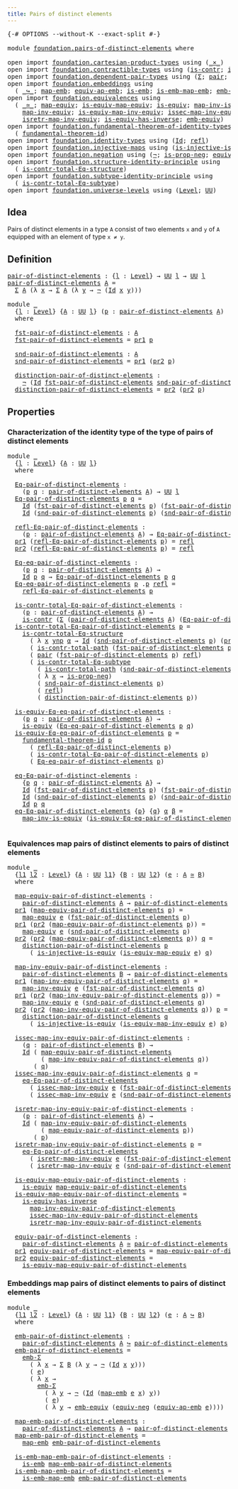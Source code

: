 ```yaml
---
title: Pairs of distinct elements
---
```


<pre class="Agda"><a id="52" class="Symbol">{-#</a> <a id="56" class="Keyword">OPTIONS</a> <a id="64" class="Pragma">--without-K</a> <a id="76" class="Pragma">--exact-split</a> <a id="90" class="Symbol">#-}</a>

<a id="95" class="Keyword">module</a> <a id="102" href="foundation.pairs-of-distinct-elements.html" class="Module">foundation.pairs-of-distinct-elements</a> <a id="140" class="Keyword">where</a>

<a id="147" class="Keyword">open</a> <a id="152" class="Keyword">import</a> <a id="159" href="foundation.cartesian-product-types.html" class="Module">foundation.cartesian-product-types</a> <a id="194" class="Keyword">using</a> <a id="200" class="Symbol">(</a><a id="201" href="foundation-core.cartesian-product-types.html#577" class="Function Operator">_×_</a><a id="204" class="Symbol">)</a>
<a id="206" class="Keyword">open</a> <a id="211" class="Keyword">import</a> <a id="218" href="foundation.contractible-types.html" class="Module">foundation.contractible-types</a> <a id="248" class="Keyword">using</a> <a id="254" class="Symbol">(</a><a id="255" href="foundation-core.contractible-types.html#992" class="Function">is-contr</a><a id="263" class="Symbol">;</a> <a id="265" href="foundation-core.contractible-types.html#2037" class="Function">is-contr-total-path</a><a id="284" class="Symbol">)</a>
<a id="286" class="Keyword">open</a> <a id="291" class="Keyword">import</a> <a id="298" href="foundation.dependent-pair-types.html" class="Module">foundation.dependent-pair-types</a> <a id="330" class="Keyword">using</a> <a id="336" class="Symbol">(</a><a id="337" href="foundation-core.dependent-pair-types.html#502" class="Record">Σ</a><a id="338" class="Symbol">;</a> <a id="340" href="foundation-core.dependent-pair-types.html#575" class="InductiveConstructor">pair</a><a id="344" class="Symbol">;</a> <a id="346" href="foundation-core.dependent-pair-types.html#592" class="Field">pr1</a><a id="349" class="Symbol">;</a> <a id="351" href="foundation-core.dependent-pair-types.html#604" class="Field">pr2</a><a id="354" class="Symbol">)</a>
<a id="356" class="Keyword">open</a> <a id="361" class="Keyword">import</a> <a id="368" href="foundation.embeddings.html" class="Module">foundation.embeddings</a> <a id="390" class="Keyword">using</a>
  <a id="398" class="Symbol">(</a> <a id="400" href="foundation-core.embeddings.html#1062" class="Function Operator">_↪_</a><a id="403" class="Symbol">;</a> <a id="405" href="foundation-core.embeddings.html#1205" class="Function">map-emb</a><a id="412" class="Symbol">;</a> <a id="414" href="foundation-core.embeddings.html#1332" class="Function">equiv-ap-emb</a><a id="426" class="Symbol">;</a> <a id="428" href="foundation-core.embeddings.html#980" class="Function">is-emb</a><a id="434" class="Symbol">;</a> <a id="436" href="foundation-core.embeddings.html#1252" class="Function">is-emb-map-emb</a><a id="450" class="Symbol">;</a> <a id="452" href="foundation.embeddings.html#5256" class="Function">emb-Σ</a><a id="457" class="Symbol">)</a>
<a id="459" class="Keyword">open</a> <a id="464" class="Keyword">import</a> <a id="471" href="foundation.equivalences.html" class="Module">foundation.equivalences</a> <a id="495" class="Keyword">using</a>
  <a id="503" class="Symbol">(</a> <a id="505" href="foundation-core.equivalences.html#1607" class="Function Operator">_≃_</a><a id="508" class="Symbol">;</a> <a id="510" href="foundation-core.equivalences.html#1807" class="Function">map-equiv</a><a id="519" class="Symbol">;</a> <a id="521" href="foundation-core.equivalences.html#1862" class="Function">is-equiv-map-equiv</a><a id="539" class="Symbol">;</a> <a id="541" href="foundation-core.equivalences.html#1542" class="Function">is-equiv</a><a id="549" class="Symbol">;</a> <a id="551" href="foundation-core.equivalences.html#4173" class="Function">map-inv-is-equiv</a><a id="567" class="Symbol">;</a>
    <a id="573" href="foundation-core.equivalences.html#5022" class="Function">map-inv-equiv</a><a id="586" class="Symbol">;</a> <a id="588" href="foundation-core.equivalences.html#5580" class="Function">is-equiv-map-inv-equiv</a><a id="610" class="Symbol">;</a> <a id="612" href="foundation-core.equivalences.html#5105" class="Function">issec-map-inv-equiv</a><a id="631" class="Symbol">;</a>
    <a id="637" href="foundation-core.equivalences.html#5237" class="Function">isretr-map-inv-equiv</a><a id="657" class="Symbol">;</a> <a id="659" href="foundation-core.equivalences.html#2999" class="Function">is-equiv-has-inverse</a><a id="679" class="Symbol">;</a> <a id="681" href="foundation.equivalences.html#3258" class="Function">emb-equiv</a><a id="690" class="Symbol">)</a>
<a id="692" class="Keyword">open</a> <a id="697" class="Keyword">import</a> <a id="704" href="foundation.fundamental-theorem-of-identity-types.html" class="Module">foundation.fundamental-theorem-of-identity-types</a> <a id="753" class="Keyword">using</a>
  <a id="761" class="Symbol">(</a> <a id="763" href="foundation-core.fundamental-theorem-of-identity-types.html#1888" class="Function">fundamental-theorem-id</a><a id="785" class="Symbol">)</a>
<a id="787" class="Keyword">open</a> <a id="792" class="Keyword">import</a> <a id="799" href="foundation.identity-types.html" class="Module">foundation.identity-types</a> <a id="825" class="Keyword">using</a> <a id="831" class="Symbol">(</a><a id="832" href="foundation-core.identity-types.html#641" class="Datatype">Id</a><a id="834" class="Symbol">;</a> <a id="836" href="foundation-core.identity-types.html#694" class="InductiveConstructor">refl</a><a id="840" class="Symbol">)</a>
<a id="842" class="Keyword">open</a> <a id="847" class="Keyword">import</a> <a id="854" href="foundation.injective-maps.html" class="Module">foundation.injective-maps</a> <a id="880" class="Keyword">using</a> <a id="886" class="Symbol">(</a><a id="887" href="foundation.injective-maps.html#2755" class="Function">is-injective-is-equiv</a><a id="908" class="Symbol">)</a>
<a id="910" class="Keyword">open</a> <a id="915" class="Keyword">import</a> <a id="922" href="foundation.negation.html" class="Module">foundation.negation</a> <a id="942" class="Keyword">using</a> <a id="948" class="Symbol">(</a><a id="949" href="foundation-core.negation.html#452" class="Function">¬</a><a id="950" class="Symbol">;</a> <a id="952" href="foundation.negation.html#942" class="Function">is-prop-neg</a><a id="963" class="Symbol">;</a> <a id="965" href="foundation.negation.html#1465" class="Function">equiv-neg</a><a id="974" class="Symbol">)</a>
<a id="976" class="Keyword">open</a> <a id="981" class="Keyword">import</a> <a id="988" href="foundation.structure-identity-principle.html" class="Module">foundation.structure-identity-principle</a> <a id="1028" class="Keyword">using</a>
  <a id="1036" class="Symbol">(</a> <a id="1038" href="foundation.structure-identity-principle.html#1341" class="Function">is-contr-total-Eq-structure</a><a id="1065" class="Symbol">)</a>
<a id="1067" class="Keyword">open</a> <a id="1072" class="Keyword">import</a> <a id="1079" href="foundation.subtype-identity-principle.html" class="Module">foundation.subtype-identity-principle</a> <a id="1117" class="Keyword">using</a>
  <a id="1125" class="Symbol">(</a> <a id="1127" href="foundation-core.subtype-identity-principle.html#1572" class="Function">is-contr-total-Eq-subtype</a><a id="1152" class="Symbol">)</a>
<a id="1154" class="Keyword">open</a> <a id="1159" class="Keyword">import</a> <a id="1166" href="foundation.universe-levels.html" class="Module">foundation.universe-levels</a> <a id="1193" class="Keyword">using</a> <a id="1199" class="Symbol">(</a><a id="1200" href="Agda.Primitive.html#597" class="Postulate">Level</a><a id="1205" class="Symbol">;</a> <a id="1207" href="foundation-core.universe-levels.html#222" class="Primitive">UU</a><a id="1209" class="Symbol">)</a>
</pre>
## Idea

Pairs of distinct elements in a type `A` consist of two elements `x` and `y` of `A` equipped with an element of type `x ≠ y`.

## Definition

<pre class="Agda"><a id="pair-of-distinct-elements"></a><a id="1375" href="foundation.pairs-of-distinct-elements.html#1375" class="Function">pair-of-distinct-elements</a> <a id="1401" class="Symbol">:</a> <a id="1403" class="Symbol">{</a><a id="1404" href="foundation.pairs-of-distinct-elements.html#1404" class="Bound">l</a> <a id="1406" class="Symbol">:</a> <a id="1408" href="Agda.Primitive.html#597" class="Postulate">Level</a><a id="1413" class="Symbol">}</a> <a id="1415" class="Symbol">→</a> <a id="1417" href="foundation-core.universe-levels.html#222" class="Primitive">UU</a> <a id="1420" href="foundation.pairs-of-distinct-elements.html#1404" class="Bound">l</a> <a id="1422" class="Symbol">→</a> <a id="1424" href="foundation-core.universe-levels.html#222" class="Primitive">UU</a> <a id="1427" href="foundation.pairs-of-distinct-elements.html#1404" class="Bound">l</a>
<a id="1429" href="foundation.pairs-of-distinct-elements.html#1375" class="Function">pair-of-distinct-elements</a> <a id="1455" href="foundation.pairs-of-distinct-elements.html#1455" class="Bound">A</a> <a id="1457" class="Symbol">=</a>
  <a id="1461" href="foundation-core.dependent-pair-types.html#502" class="Record">Σ</a> <a id="1463" href="foundation.pairs-of-distinct-elements.html#1455" class="Bound">A</a> <a id="1465" class="Symbol">(λ</a> <a id="1468" href="foundation.pairs-of-distinct-elements.html#1468" class="Bound">x</a> <a id="1470" class="Symbol">→</a> <a id="1472" href="foundation-core.dependent-pair-types.html#502" class="Record">Σ</a> <a id="1474" href="foundation.pairs-of-distinct-elements.html#1455" class="Bound">A</a> <a id="1476" class="Symbol">(λ</a> <a id="1479" href="foundation.pairs-of-distinct-elements.html#1479" class="Bound">y</a> <a id="1481" class="Symbol">→</a> <a id="1483" href="foundation-core.negation.html#452" class="Function">¬</a> <a id="1485" class="Symbol">(</a><a id="1486" href="foundation-core.identity-types.html#641" class="Datatype">Id</a> <a id="1489" href="foundation.pairs-of-distinct-elements.html#1468" class="Bound">x</a> <a id="1491" href="foundation.pairs-of-distinct-elements.html#1479" class="Bound">y</a><a id="1492" class="Symbol">)))</a>

<a id="1497" class="Keyword">module</a> <a id="1504" href="foundation.pairs-of-distinct-elements.html#1504" class="Module">_</a>
  <a id="1508" class="Symbol">{</a><a id="1509" href="foundation.pairs-of-distinct-elements.html#1509" class="Bound">l</a> <a id="1511" class="Symbol">:</a> <a id="1513" href="Agda.Primitive.html#597" class="Postulate">Level</a><a id="1518" class="Symbol">}</a> <a id="1520" class="Symbol">{</a><a id="1521" href="foundation.pairs-of-distinct-elements.html#1521" class="Bound">A</a> <a id="1523" class="Symbol">:</a> <a id="1525" href="foundation-core.universe-levels.html#222" class="Primitive">UU</a> <a id="1528" href="foundation.pairs-of-distinct-elements.html#1509" class="Bound">l</a><a id="1529" class="Symbol">}</a> <a id="1531" class="Symbol">(</a><a id="1532" href="foundation.pairs-of-distinct-elements.html#1532" class="Bound">p</a> <a id="1534" class="Symbol">:</a> <a id="1536" href="foundation.pairs-of-distinct-elements.html#1375" class="Function">pair-of-distinct-elements</a> <a id="1562" href="foundation.pairs-of-distinct-elements.html#1521" class="Bound">A</a><a id="1563" class="Symbol">)</a>
  <a id="1567" class="Keyword">where</a>
  
  <a id="1578" href="foundation.pairs-of-distinct-elements.html#1578" class="Function">fst-pair-of-distinct-elements</a> <a id="1608" class="Symbol">:</a> <a id="1610" href="foundation.pairs-of-distinct-elements.html#1521" class="Bound">A</a>
  <a id="1614" href="foundation.pairs-of-distinct-elements.html#1578" class="Function">fst-pair-of-distinct-elements</a> <a id="1644" class="Symbol">=</a> <a id="1646" href="foundation-core.dependent-pair-types.html#592" class="Field">pr1</a> <a id="1650" href="foundation.pairs-of-distinct-elements.html#1532" class="Bound">p</a>

  <a id="1655" href="foundation.pairs-of-distinct-elements.html#1655" class="Function">snd-pair-of-distinct-elements</a> <a id="1685" class="Symbol">:</a> <a id="1687" href="foundation.pairs-of-distinct-elements.html#1521" class="Bound">A</a>
  <a id="1691" href="foundation.pairs-of-distinct-elements.html#1655" class="Function">snd-pair-of-distinct-elements</a> <a id="1721" class="Symbol">=</a> <a id="1723" href="foundation-core.dependent-pair-types.html#592" class="Field">pr1</a> <a id="1727" class="Symbol">(</a><a id="1728" href="foundation-core.dependent-pair-types.html#604" class="Field">pr2</a> <a id="1732" href="foundation.pairs-of-distinct-elements.html#1532" class="Bound">p</a><a id="1733" class="Symbol">)</a>

  <a id="1738" href="foundation.pairs-of-distinct-elements.html#1738" class="Function">distinction-pair-of-distinct-elements</a> <a id="1776" class="Symbol">:</a>
    <a id="1782" href="foundation-core.negation.html#452" class="Function">¬</a> <a id="1784" class="Symbol">(</a><a id="1785" href="foundation-core.identity-types.html#641" class="Datatype">Id</a> <a id="1788" href="foundation.pairs-of-distinct-elements.html#1578" class="Function">fst-pair-of-distinct-elements</a> <a id="1818" href="foundation.pairs-of-distinct-elements.html#1655" class="Function">snd-pair-of-distinct-elements</a><a id="1847" class="Symbol">)</a>
  <a id="1851" href="foundation.pairs-of-distinct-elements.html#1738" class="Function">distinction-pair-of-distinct-elements</a> <a id="1889" class="Symbol">=</a> <a id="1891" href="foundation-core.dependent-pair-types.html#604" class="Field">pr2</a> <a id="1895" class="Symbol">(</a><a id="1896" href="foundation-core.dependent-pair-types.html#604" class="Field">pr2</a> <a id="1900" href="foundation.pairs-of-distinct-elements.html#1532" class="Bound">p</a><a id="1901" class="Symbol">)</a>
</pre>
## Properties

### Characterization of the identity type of the type of pairs of distinct elements

<pre class="Agda"><a id="2016" class="Keyword">module</a> <a id="2023" href="foundation.pairs-of-distinct-elements.html#2023" class="Module">_</a>
  <a id="2027" class="Symbol">{</a><a id="2028" href="foundation.pairs-of-distinct-elements.html#2028" class="Bound">l</a> <a id="2030" class="Symbol">:</a> <a id="2032" href="Agda.Primitive.html#597" class="Postulate">Level</a><a id="2037" class="Symbol">}</a> <a id="2039" class="Symbol">{</a><a id="2040" href="foundation.pairs-of-distinct-elements.html#2040" class="Bound">A</a> <a id="2042" class="Symbol">:</a> <a id="2044" href="foundation-core.universe-levels.html#222" class="Primitive">UU</a> <a id="2047" href="foundation.pairs-of-distinct-elements.html#2028" class="Bound">l</a><a id="2048" class="Symbol">}</a>
  <a id="2052" class="Keyword">where</a>
  
  <a id="2063" href="foundation.pairs-of-distinct-elements.html#2063" class="Function">Eq-pair-of-distinct-elements</a> <a id="2092" class="Symbol">:</a>
    <a id="2098" class="Symbol">(</a><a id="2099" href="foundation.pairs-of-distinct-elements.html#2099" class="Bound">p</a> <a id="2101" href="foundation.pairs-of-distinct-elements.html#2101" class="Bound">q</a> <a id="2103" class="Symbol">:</a> <a id="2105" href="foundation.pairs-of-distinct-elements.html#1375" class="Function">pair-of-distinct-elements</a> <a id="2131" href="foundation.pairs-of-distinct-elements.html#2040" class="Bound">A</a><a id="2132" class="Symbol">)</a> <a id="2134" class="Symbol">→</a> <a id="2136" href="foundation-core.universe-levels.html#222" class="Primitive">UU</a> <a id="2139" href="foundation.pairs-of-distinct-elements.html#2028" class="Bound">l</a>
  <a id="2143" href="foundation.pairs-of-distinct-elements.html#2063" class="Function">Eq-pair-of-distinct-elements</a> <a id="2172" href="foundation.pairs-of-distinct-elements.html#2172" class="Bound">p</a> <a id="2174" href="foundation.pairs-of-distinct-elements.html#2174" class="Bound">q</a> <a id="2176" class="Symbol">=</a>
    <a id="2182" href="foundation-core.identity-types.html#641" class="Datatype">Id</a> <a id="2185" class="Symbol">(</a><a id="2186" href="foundation.pairs-of-distinct-elements.html#1578" class="Function">fst-pair-of-distinct-elements</a> <a id="2216" href="foundation.pairs-of-distinct-elements.html#2172" class="Bound">p</a><a id="2217" class="Symbol">)</a> <a id="2219" class="Symbol">(</a><a id="2220" href="foundation.pairs-of-distinct-elements.html#1578" class="Function">fst-pair-of-distinct-elements</a> <a id="2250" href="foundation.pairs-of-distinct-elements.html#2174" class="Bound">q</a><a id="2251" class="Symbol">)</a> <a id="2253" href="foundation-core.cartesian-product-types.html#577" class="Function Operator">×</a>
    <a id="2259" href="foundation-core.identity-types.html#641" class="Datatype">Id</a> <a id="2262" class="Symbol">(</a><a id="2263" href="foundation.pairs-of-distinct-elements.html#1655" class="Function">snd-pair-of-distinct-elements</a> <a id="2293" href="foundation.pairs-of-distinct-elements.html#2172" class="Bound">p</a><a id="2294" class="Symbol">)</a> <a id="2296" class="Symbol">(</a><a id="2297" href="foundation.pairs-of-distinct-elements.html#1655" class="Function">snd-pair-of-distinct-elements</a> <a id="2327" href="foundation.pairs-of-distinct-elements.html#2174" class="Bound">q</a><a id="2328" class="Symbol">)</a>

  <a id="2333" href="foundation.pairs-of-distinct-elements.html#2333" class="Function">refl-Eq-pair-of-distinct-elements</a> <a id="2367" class="Symbol">:</a>
    <a id="2373" class="Symbol">(</a><a id="2374" href="foundation.pairs-of-distinct-elements.html#2374" class="Bound">p</a> <a id="2376" class="Symbol">:</a> <a id="2378" href="foundation.pairs-of-distinct-elements.html#1375" class="Function">pair-of-distinct-elements</a> <a id="2404" href="foundation.pairs-of-distinct-elements.html#2040" class="Bound">A</a><a id="2405" class="Symbol">)</a> <a id="2407" class="Symbol">→</a> <a id="2409" href="foundation.pairs-of-distinct-elements.html#2063" class="Function">Eq-pair-of-distinct-elements</a> <a id="2438" href="foundation.pairs-of-distinct-elements.html#2374" class="Bound">p</a> <a id="2440" href="foundation.pairs-of-distinct-elements.html#2374" class="Bound">p</a>
  <a id="2444" href="foundation-core.dependent-pair-types.html#592" class="Field">pr1</a> <a id="2448" class="Symbol">(</a><a id="2449" href="foundation.pairs-of-distinct-elements.html#2333" class="Function">refl-Eq-pair-of-distinct-elements</a> <a id="2483" href="foundation.pairs-of-distinct-elements.html#2483" class="Bound">p</a><a id="2484" class="Symbol">)</a> <a id="2486" class="Symbol">=</a> <a id="2488" href="foundation-core.identity-types.html#694" class="InductiveConstructor">refl</a>
  <a id="2495" href="foundation-core.dependent-pair-types.html#604" class="Field">pr2</a> <a id="2499" class="Symbol">(</a><a id="2500" href="foundation.pairs-of-distinct-elements.html#2333" class="Function">refl-Eq-pair-of-distinct-elements</a> <a id="2534" href="foundation.pairs-of-distinct-elements.html#2534" class="Bound">p</a><a id="2535" class="Symbol">)</a> <a id="2537" class="Symbol">=</a> <a id="2539" href="foundation-core.identity-types.html#694" class="InductiveConstructor">refl</a>

  <a id="2547" href="foundation.pairs-of-distinct-elements.html#2547" class="Function">Eq-eq-pair-of-distinct-elements</a> <a id="2579" class="Symbol">:</a>
    <a id="2585" class="Symbol">(</a><a id="2586" href="foundation.pairs-of-distinct-elements.html#2586" class="Bound">p</a> <a id="2588" href="foundation.pairs-of-distinct-elements.html#2588" class="Bound">q</a> <a id="2590" class="Symbol">:</a> <a id="2592" href="foundation.pairs-of-distinct-elements.html#1375" class="Function">pair-of-distinct-elements</a> <a id="2618" href="foundation.pairs-of-distinct-elements.html#2040" class="Bound">A</a><a id="2619" class="Symbol">)</a> <a id="2621" class="Symbol">→</a>
    <a id="2627" href="foundation-core.identity-types.html#641" class="Datatype">Id</a> <a id="2630" href="foundation.pairs-of-distinct-elements.html#2586" class="Bound">p</a> <a id="2632" href="foundation.pairs-of-distinct-elements.html#2588" class="Bound">q</a> <a id="2634" class="Symbol">→</a> <a id="2636" href="foundation.pairs-of-distinct-elements.html#2063" class="Function">Eq-pair-of-distinct-elements</a> <a id="2665" href="foundation.pairs-of-distinct-elements.html#2586" class="Bound">p</a> <a id="2667" href="foundation.pairs-of-distinct-elements.html#2588" class="Bound">q</a>
  <a id="2671" href="foundation.pairs-of-distinct-elements.html#2547" class="Function">Eq-eq-pair-of-distinct-elements</a> <a id="2703" href="foundation.pairs-of-distinct-elements.html#2703" class="Bound">p</a> <a id="2705" class="DottedPattern Symbol">.</a><a id="2706" href="foundation.pairs-of-distinct-elements.html#2703" class="DottedPattern Bound">p</a> <a id="2708" href="foundation-core.identity-types.html#694" class="InductiveConstructor">refl</a> <a id="2713" class="Symbol">=</a>
    <a id="2719" href="foundation.pairs-of-distinct-elements.html#2333" class="Function">refl-Eq-pair-of-distinct-elements</a> <a id="2753" href="foundation.pairs-of-distinct-elements.html#2703" class="Bound">p</a>

  <a id="2758" href="foundation.pairs-of-distinct-elements.html#2758" class="Function">is-contr-total-Eq-pair-of-distinct-elements</a> <a id="2802" class="Symbol">:</a>
    <a id="2808" class="Symbol">(</a><a id="2809" href="foundation.pairs-of-distinct-elements.html#2809" class="Bound">p</a> <a id="2811" class="Symbol">:</a> <a id="2813" href="foundation.pairs-of-distinct-elements.html#1375" class="Function">pair-of-distinct-elements</a> <a id="2839" href="foundation.pairs-of-distinct-elements.html#2040" class="Bound">A</a><a id="2840" class="Symbol">)</a> <a id="2842" class="Symbol">→</a>
    <a id="2848" href="foundation-core.contractible-types.html#992" class="Function">is-contr</a> <a id="2857" class="Symbol">(</a><a id="2858" href="foundation-core.dependent-pair-types.html#502" class="Record">Σ</a> <a id="2860" class="Symbol">(</a><a id="2861" href="foundation.pairs-of-distinct-elements.html#1375" class="Function">pair-of-distinct-elements</a> <a id="2887" href="foundation.pairs-of-distinct-elements.html#2040" class="Bound">A</a><a id="2888" class="Symbol">)</a> <a id="2890" class="Symbol">(</a><a id="2891" href="foundation.pairs-of-distinct-elements.html#2063" class="Function">Eq-pair-of-distinct-elements</a> <a id="2920" href="foundation.pairs-of-distinct-elements.html#2809" class="Bound">p</a><a id="2921" class="Symbol">))</a>
  <a id="2926" href="foundation.pairs-of-distinct-elements.html#2758" class="Function">is-contr-total-Eq-pair-of-distinct-elements</a> <a id="2970" href="foundation.pairs-of-distinct-elements.html#2970" class="Bound">p</a> <a id="2972" class="Symbol">=</a>
    <a id="2978" href="foundation.structure-identity-principle.html#1341" class="Function">is-contr-total-Eq-structure</a>
      <a id="3012" class="Symbol">(</a> <a id="3014" class="Symbol">λ</a> <a id="3016" href="foundation.pairs-of-distinct-elements.html#3016" class="Bound">x</a> <a id="3018" href="foundation.pairs-of-distinct-elements.html#3018" class="Bound">ynp</a> <a id="3022" href="foundation.pairs-of-distinct-elements.html#3022" class="Bound">α</a> <a id="3024" class="Symbol">→</a> <a id="3026" href="foundation-core.identity-types.html#641" class="Datatype">Id</a> <a id="3029" class="Symbol">(</a><a id="3030" href="foundation.pairs-of-distinct-elements.html#1655" class="Function">snd-pair-of-distinct-elements</a> <a id="3060" href="foundation.pairs-of-distinct-elements.html#2970" class="Bound">p</a><a id="3061" class="Symbol">)</a> <a id="3063" class="Symbol">(</a><a id="3064" href="foundation-core.dependent-pair-types.html#592" class="Field">pr1</a> <a id="3068" href="foundation.pairs-of-distinct-elements.html#3018" class="Bound">ynp</a><a id="3071" class="Symbol">))</a>
      <a id="3080" class="Symbol">(</a> <a id="3082" href="foundation-core.contractible-types.html#2037" class="Function">is-contr-total-path</a> <a id="3102" class="Symbol">(</a><a id="3103" href="foundation.pairs-of-distinct-elements.html#1578" class="Function">fst-pair-of-distinct-elements</a> <a id="3133" href="foundation.pairs-of-distinct-elements.html#2970" class="Bound">p</a><a id="3134" class="Symbol">))</a>
      <a id="3143" class="Symbol">(</a> <a id="3145" href="foundation-core.dependent-pair-types.html#575" class="InductiveConstructor">pair</a> <a id="3150" class="Symbol">(</a><a id="3151" href="foundation.pairs-of-distinct-elements.html#1578" class="Function">fst-pair-of-distinct-elements</a> <a id="3181" href="foundation.pairs-of-distinct-elements.html#2970" class="Bound">p</a><a id="3182" class="Symbol">)</a> <a id="3184" href="foundation-core.identity-types.html#694" class="InductiveConstructor">refl</a><a id="3188" class="Symbol">)</a>
      <a id="3196" class="Symbol">(</a> <a id="3198" href="foundation-core.subtype-identity-principle.html#1572" class="Function">is-contr-total-Eq-subtype</a>
        <a id="3232" class="Symbol">(</a> <a id="3234" href="foundation-core.contractible-types.html#2037" class="Function">is-contr-total-path</a> <a id="3254" class="Symbol">(</a><a id="3255" href="foundation.pairs-of-distinct-elements.html#1655" class="Function">snd-pair-of-distinct-elements</a> <a id="3285" href="foundation.pairs-of-distinct-elements.html#2970" class="Bound">p</a><a id="3286" class="Symbol">))</a>
        <a id="3297" class="Symbol">(</a> <a id="3299" class="Symbol">λ</a> <a id="3301" href="foundation.pairs-of-distinct-elements.html#3301" class="Bound">x</a> <a id="3303" class="Symbol">→</a> <a id="3305" href="foundation.negation.html#942" class="Function">is-prop-neg</a><a id="3316" class="Symbol">)</a>
        <a id="3326" class="Symbol">(</a> <a id="3328" href="foundation.pairs-of-distinct-elements.html#1655" class="Function">snd-pair-of-distinct-elements</a> <a id="3358" href="foundation.pairs-of-distinct-elements.html#2970" class="Bound">p</a><a id="3359" class="Symbol">)</a>
        <a id="3369" class="Symbol">(</a> <a id="3371" href="foundation-core.identity-types.html#694" class="InductiveConstructor">refl</a><a id="3375" class="Symbol">)</a>
        <a id="3385" class="Symbol">(</a> <a id="3387" href="foundation.pairs-of-distinct-elements.html#1738" class="Function">distinction-pair-of-distinct-elements</a> <a id="3425" href="foundation.pairs-of-distinct-elements.html#2970" class="Bound">p</a><a id="3426" class="Symbol">))</a>

  <a id="3432" href="foundation.pairs-of-distinct-elements.html#3432" class="Function">is-equiv-Eq-eq-pair-of-distinct-elements</a> <a id="3473" class="Symbol">:</a>
    <a id="3479" class="Symbol">(</a><a id="3480" href="foundation.pairs-of-distinct-elements.html#3480" class="Bound">p</a> <a id="3482" href="foundation.pairs-of-distinct-elements.html#3482" class="Bound">q</a> <a id="3484" class="Symbol">:</a> <a id="3486" href="foundation.pairs-of-distinct-elements.html#1375" class="Function">pair-of-distinct-elements</a> <a id="3512" href="foundation.pairs-of-distinct-elements.html#2040" class="Bound">A</a><a id="3513" class="Symbol">)</a> <a id="3515" class="Symbol">→</a>
    <a id="3521" href="foundation-core.equivalences.html#1542" class="Function">is-equiv</a> <a id="3530" class="Symbol">(</a><a id="3531" href="foundation.pairs-of-distinct-elements.html#2547" class="Function">Eq-eq-pair-of-distinct-elements</a> <a id="3563" href="foundation.pairs-of-distinct-elements.html#3480" class="Bound">p</a> <a id="3565" href="foundation.pairs-of-distinct-elements.html#3482" class="Bound">q</a><a id="3566" class="Symbol">)</a>
  <a id="3570" href="foundation.pairs-of-distinct-elements.html#3432" class="Function">is-equiv-Eq-eq-pair-of-distinct-elements</a> <a id="3611" href="foundation.pairs-of-distinct-elements.html#3611" class="Bound">p</a> <a id="3613" class="Symbol">=</a>
    <a id="3619" href="foundation-core.fundamental-theorem-of-identity-types.html#1888" class="Function">fundamental-theorem-id</a> <a id="3642" href="foundation.pairs-of-distinct-elements.html#3611" class="Bound">p</a>
      <a id="3650" class="Symbol">(</a> <a id="3652" href="foundation.pairs-of-distinct-elements.html#2333" class="Function">refl-Eq-pair-of-distinct-elements</a> <a id="3686" href="foundation.pairs-of-distinct-elements.html#3611" class="Bound">p</a><a id="3687" class="Symbol">)</a>
      <a id="3695" class="Symbol">(</a> <a id="3697" href="foundation.pairs-of-distinct-elements.html#2758" class="Function">is-contr-total-Eq-pair-of-distinct-elements</a> <a id="3741" href="foundation.pairs-of-distinct-elements.html#3611" class="Bound">p</a><a id="3742" class="Symbol">)</a>
      <a id="3750" class="Symbol">(</a> <a id="3752" href="foundation.pairs-of-distinct-elements.html#2547" class="Function">Eq-eq-pair-of-distinct-elements</a> <a id="3784" href="foundation.pairs-of-distinct-elements.html#3611" class="Bound">p</a><a id="3785" class="Symbol">)</a>

  <a id="3790" href="foundation.pairs-of-distinct-elements.html#3790" class="Function">eq-Eq-pair-of-distinct-elements</a> <a id="3822" class="Symbol">:</a>
    <a id="3828" class="Symbol">{</a><a id="3829" href="foundation.pairs-of-distinct-elements.html#3829" class="Bound">p</a> <a id="3831" href="foundation.pairs-of-distinct-elements.html#3831" class="Bound">q</a> <a id="3833" class="Symbol">:</a> <a id="3835" href="foundation.pairs-of-distinct-elements.html#1375" class="Function">pair-of-distinct-elements</a> <a id="3861" href="foundation.pairs-of-distinct-elements.html#2040" class="Bound">A</a><a id="3862" class="Symbol">}</a> <a id="3864" class="Symbol">→</a>
    <a id="3870" href="foundation-core.identity-types.html#641" class="Datatype">Id</a> <a id="3873" class="Symbol">(</a><a id="3874" href="foundation.pairs-of-distinct-elements.html#1578" class="Function">fst-pair-of-distinct-elements</a> <a id="3904" href="foundation.pairs-of-distinct-elements.html#3829" class="Bound">p</a><a id="3905" class="Symbol">)</a> <a id="3907" class="Symbol">(</a><a id="3908" href="foundation.pairs-of-distinct-elements.html#1578" class="Function">fst-pair-of-distinct-elements</a> <a id="3938" href="foundation.pairs-of-distinct-elements.html#3831" class="Bound">q</a><a id="3939" class="Symbol">)</a> <a id="3941" class="Symbol">→</a>
    <a id="3947" href="foundation-core.identity-types.html#641" class="Datatype">Id</a> <a id="3950" class="Symbol">(</a><a id="3951" href="foundation.pairs-of-distinct-elements.html#1655" class="Function">snd-pair-of-distinct-elements</a> <a id="3981" href="foundation.pairs-of-distinct-elements.html#3829" class="Bound">p</a><a id="3982" class="Symbol">)</a> <a id="3984" class="Symbol">(</a><a id="3985" href="foundation.pairs-of-distinct-elements.html#1655" class="Function">snd-pair-of-distinct-elements</a> <a id="4015" href="foundation.pairs-of-distinct-elements.html#3831" class="Bound">q</a><a id="4016" class="Symbol">)</a> <a id="4018" class="Symbol">→</a>
    <a id="4024" href="foundation-core.identity-types.html#641" class="Datatype">Id</a> <a id="4027" href="foundation.pairs-of-distinct-elements.html#3829" class="Bound">p</a> <a id="4029" href="foundation.pairs-of-distinct-elements.html#3831" class="Bound">q</a>
  <a id="4033" href="foundation.pairs-of-distinct-elements.html#3790" class="Function">eq-Eq-pair-of-distinct-elements</a> <a id="4065" class="Symbol">{</a><a id="4066" href="foundation.pairs-of-distinct-elements.html#4066" class="Bound">p</a><a id="4067" class="Symbol">}</a> <a id="4069" class="Symbol">{</a><a id="4070" href="foundation.pairs-of-distinct-elements.html#4070" class="Bound">q</a><a id="4071" class="Symbol">}</a> <a id="4073" href="foundation.pairs-of-distinct-elements.html#4073" class="Bound">α</a> <a id="4075" href="foundation.pairs-of-distinct-elements.html#4075" class="Bound">β</a> <a id="4077" class="Symbol">=</a>
    <a id="4083" href="foundation-core.equivalences.html#4173" class="Function">map-inv-is-equiv</a> <a id="4100" class="Symbol">(</a><a id="4101" href="foundation.pairs-of-distinct-elements.html#3432" class="Function">is-equiv-Eq-eq-pair-of-distinct-elements</a> <a id="4142" href="foundation.pairs-of-distinct-elements.html#4066" class="Bound">p</a> <a id="4144" href="foundation.pairs-of-distinct-elements.html#4070" class="Bound">q</a><a id="4145" class="Symbol">)</a> <a id="4147" class="Symbol">(</a><a id="4148" href="foundation-core.dependent-pair-types.html#575" class="InductiveConstructor">pair</a> <a id="4153" href="foundation.pairs-of-distinct-elements.html#4073" class="Bound">α</a> <a id="4155" href="foundation.pairs-of-distinct-elements.html#4075" class="Bound">β</a><a id="4156" class="Symbol">)</a>
  
</pre>
### Equivalences map pairs of distinct elements to pairs of distinct elements

<pre class="Agda"><a id="4253" class="Keyword">module</a> <a id="4260" href="foundation.pairs-of-distinct-elements.html#4260" class="Module">_</a>
  <a id="4264" class="Symbol">{</a><a id="4265" href="foundation.pairs-of-distinct-elements.html#4265" class="Bound">l1</a> <a id="4268" href="foundation.pairs-of-distinct-elements.html#4268" class="Bound">l2</a> <a id="4271" class="Symbol">:</a> <a id="4273" href="Agda.Primitive.html#597" class="Postulate">Level</a><a id="4278" class="Symbol">}</a> <a id="4280" class="Symbol">{</a><a id="4281" href="foundation.pairs-of-distinct-elements.html#4281" class="Bound">A</a> <a id="4283" class="Symbol">:</a> <a id="4285" href="foundation-core.universe-levels.html#222" class="Primitive">UU</a> <a id="4288" href="foundation.pairs-of-distinct-elements.html#4265" class="Bound">l1</a><a id="4290" class="Symbol">}</a> <a id="4292" class="Symbol">{</a><a id="4293" href="foundation.pairs-of-distinct-elements.html#4293" class="Bound">B</a> <a id="4295" class="Symbol">:</a> <a id="4297" href="foundation-core.universe-levels.html#222" class="Primitive">UU</a> <a id="4300" href="foundation.pairs-of-distinct-elements.html#4268" class="Bound">l2</a><a id="4302" class="Symbol">}</a> <a id="4304" class="Symbol">(</a><a id="4305" href="foundation.pairs-of-distinct-elements.html#4305" class="Bound">e</a> <a id="4307" class="Symbol">:</a> <a id="4309" href="foundation.pairs-of-distinct-elements.html#4281" class="Bound">A</a> <a id="4311" href="foundation-core.equivalences.html#1607" class="Function Operator">≃</a> <a id="4313" href="foundation.pairs-of-distinct-elements.html#4293" class="Bound">B</a><a id="4314" class="Symbol">)</a>
  <a id="4318" class="Keyword">where</a>

  <a id="4327" href="foundation.pairs-of-distinct-elements.html#4327" class="Function">map-equiv-pair-of-distinct-elements</a> <a id="4363" class="Symbol">:</a>
    <a id="4369" href="foundation.pairs-of-distinct-elements.html#1375" class="Function">pair-of-distinct-elements</a> <a id="4395" href="foundation.pairs-of-distinct-elements.html#4281" class="Bound">A</a> <a id="4397" class="Symbol">→</a> <a id="4399" href="foundation.pairs-of-distinct-elements.html#1375" class="Function">pair-of-distinct-elements</a> <a id="4425" href="foundation.pairs-of-distinct-elements.html#4293" class="Bound">B</a>
  <a id="4429" href="foundation-core.dependent-pair-types.html#592" class="Field">pr1</a> <a id="4433" class="Symbol">(</a><a id="4434" href="foundation.pairs-of-distinct-elements.html#4327" class="Function">map-equiv-pair-of-distinct-elements</a> <a id="4470" href="foundation.pairs-of-distinct-elements.html#4470" class="Bound">p</a><a id="4471" class="Symbol">)</a> <a id="4473" class="Symbol">=</a>
    <a id="4479" href="foundation-core.equivalences.html#1807" class="Function">map-equiv</a> <a id="4489" href="foundation.pairs-of-distinct-elements.html#4305" class="Bound">e</a> <a id="4491" class="Symbol">(</a><a id="4492" href="foundation.pairs-of-distinct-elements.html#1578" class="Function">fst-pair-of-distinct-elements</a> <a id="4522" href="foundation.pairs-of-distinct-elements.html#4470" class="Bound">p</a><a id="4523" class="Symbol">)</a>
  <a id="4527" href="foundation-core.dependent-pair-types.html#592" class="Field">pr1</a> <a id="4531" class="Symbol">(</a><a id="4532" href="foundation-core.dependent-pair-types.html#604" class="Field">pr2</a> <a id="4536" class="Symbol">(</a><a id="4537" href="foundation.pairs-of-distinct-elements.html#4327" class="Function">map-equiv-pair-of-distinct-elements</a> <a id="4573" href="foundation.pairs-of-distinct-elements.html#4573" class="Bound">p</a><a id="4574" class="Symbol">))</a> <a id="4577" class="Symbol">=</a>
    <a id="4583" href="foundation-core.equivalences.html#1807" class="Function">map-equiv</a> <a id="4593" href="foundation.pairs-of-distinct-elements.html#4305" class="Bound">e</a> <a id="4595" class="Symbol">(</a><a id="4596" href="foundation.pairs-of-distinct-elements.html#1655" class="Function">snd-pair-of-distinct-elements</a> <a id="4626" href="foundation.pairs-of-distinct-elements.html#4573" class="Bound">p</a><a id="4627" class="Symbol">)</a>
  <a id="4631" href="foundation-core.dependent-pair-types.html#604" class="Field">pr2</a> <a id="4635" class="Symbol">(</a><a id="4636" href="foundation-core.dependent-pair-types.html#604" class="Field">pr2</a> <a id="4640" class="Symbol">(</a><a id="4641" href="foundation.pairs-of-distinct-elements.html#4327" class="Function">map-equiv-pair-of-distinct-elements</a> <a id="4677" href="foundation.pairs-of-distinct-elements.html#4677" class="Bound">p</a><a id="4678" class="Symbol">))</a> <a id="4681" href="foundation.pairs-of-distinct-elements.html#4681" class="Bound">q</a> <a id="4683" class="Symbol">=</a>
    <a id="4689" href="foundation.pairs-of-distinct-elements.html#1738" class="Function">distinction-pair-of-distinct-elements</a> <a id="4727" href="foundation.pairs-of-distinct-elements.html#4677" class="Bound">p</a>
      <a id="4735" class="Symbol">(</a> <a id="4737" href="foundation.injective-maps.html#2755" class="Function">is-injective-is-equiv</a> <a id="4759" class="Symbol">(</a><a id="4760" href="foundation-core.equivalences.html#1862" class="Function">is-equiv-map-equiv</a> <a id="4779" href="foundation.pairs-of-distinct-elements.html#4305" class="Bound">e</a><a id="4780" class="Symbol">)</a> <a id="4782" href="foundation.pairs-of-distinct-elements.html#4681" class="Bound">q</a><a id="4783" class="Symbol">)</a>

  <a id="4788" href="foundation.pairs-of-distinct-elements.html#4788" class="Function">map-inv-equiv-pair-of-distinct-elements</a> <a id="4828" class="Symbol">:</a>
    <a id="4834" href="foundation.pairs-of-distinct-elements.html#1375" class="Function">pair-of-distinct-elements</a> <a id="4860" href="foundation.pairs-of-distinct-elements.html#4293" class="Bound">B</a> <a id="4862" class="Symbol">→</a> <a id="4864" href="foundation.pairs-of-distinct-elements.html#1375" class="Function">pair-of-distinct-elements</a> <a id="4890" href="foundation.pairs-of-distinct-elements.html#4281" class="Bound">A</a>
  <a id="4894" href="foundation-core.dependent-pair-types.html#592" class="Field">pr1</a> <a id="4898" class="Symbol">(</a><a id="4899" href="foundation.pairs-of-distinct-elements.html#4788" class="Function">map-inv-equiv-pair-of-distinct-elements</a> <a id="4939" href="foundation.pairs-of-distinct-elements.html#4939" class="Bound">q</a><a id="4940" class="Symbol">)</a> <a id="4942" class="Symbol">=</a>
    <a id="4948" href="foundation-core.equivalences.html#5022" class="Function">map-inv-equiv</a> <a id="4962" href="foundation.pairs-of-distinct-elements.html#4305" class="Bound">e</a> <a id="4964" class="Symbol">(</a><a id="4965" href="foundation.pairs-of-distinct-elements.html#1578" class="Function">fst-pair-of-distinct-elements</a> <a id="4995" href="foundation.pairs-of-distinct-elements.html#4939" class="Bound">q</a><a id="4996" class="Symbol">)</a>
  <a id="5000" href="foundation-core.dependent-pair-types.html#592" class="Field">pr1</a> <a id="5004" class="Symbol">(</a><a id="5005" href="foundation-core.dependent-pair-types.html#604" class="Field">pr2</a> <a id="5009" class="Symbol">(</a><a id="5010" href="foundation.pairs-of-distinct-elements.html#4788" class="Function">map-inv-equiv-pair-of-distinct-elements</a> <a id="5050" href="foundation.pairs-of-distinct-elements.html#5050" class="Bound">q</a><a id="5051" class="Symbol">))</a> <a id="5054" class="Symbol">=</a>
    <a id="5060" href="foundation-core.equivalences.html#5022" class="Function">map-inv-equiv</a> <a id="5074" href="foundation.pairs-of-distinct-elements.html#4305" class="Bound">e</a> <a id="5076" class="Symbol">(</a><a id="5077" href="foundation.pairs-of-distinct-elements.html#1655" class="Function">snd-pair-of-distinct-elements</a> <a id="5107" href="foundation.pairs-of-distinct-elements.html#5050" class="Bound">q</a><a id="5108" class="Symbol">)</a>
  <a id="5112" href="foundation-core.dependent-pair-types.html#604" class="Field">pr2</a> <a id="5116" class="Symbol">(</a><a id="5117" href="foundation-core.dependent-pair-types.html#604" class="Field">pr2</a> <a id="5121" class="Symbol">(</a><a id="5122" href="foundation.pairs-of-distinct-elements.html#4788" class="Function">map-inv-equiv-pair-of-distinct-elements</a> <a id="5162" href="foundation.pairs-of-distinct-elements.html#5162" class="Bound">q</a><a id="5163" class="Symbol">))</a> <a id="5166" href="foundation.pairs-of-distinct-elements.html#5166" class="Bound">p</a> <a id="5168" class="Symbol">=</a>
    <a id="5174" href="foundation.pairs-of-distinct-elements.html#1738" class="Function">distinction-pair-of-distinct-elements</a> <a id="5212" href="foundation.pairs-of-distinct-elements.html#5162" class="Bound">q</a>
      <a id="5220" class="Symbol">(</a> <a id="5222" href="foundation.injective-maps.html#2755" class="Function">is-injective-is-equiv</a> <a id="5244" class="Symbol">(</a><a id="5245" href="foundation-core.equivalences.html#5580" class="Function">is-equiv-map-inv-equiv</a> <a id="5268" href="foundation.pairs-of-distinct-elements.html#4305" class="Bound">e</a><a id="5269" class="Symbol">)</a> <a id="5271" href="foundation.pairs-of-distinct-elements.html#5166" class="Bound">p</a><a id="5272" class="Symbol">)</a>

  <a id="5277" href="foundation.pairs-of-distinct-elements.html#5277" class="Function">issec-map-inv-equiv-pair-of-distinct-elements</a> <a id="5323" class="Symbol">:</a>
    <a id="5329" class="Symbol">(</a><a id="5330" href="foundation.pairs-of-distinct-elements.html#5330" class="Bound">q</a> <a id="5332" class="Symbol">:</a> <a id="5334" href="foundation.pairs-of-distinct-elements.html#1375" class="Function">pair-of-distinct-elements</a> <a id="5360" href="foundation.pairs-of-distinct-elements.html#4293" class="Bound">B</a><a id="5361" class="Symbol">)</a> <a id="5363" class="Symbol">→</a>
    <a id="5369" href="foundation-core.identity-types.html#641" class="Datatype">Id</a> <a id="5372" class="Symbol">(</a> <a id="5374" href="foundation.pairs-of-distinct-elements.html#4327" class="Function">map-equiv-pair-of-distinct-elements</a>
         <a id="5419" class="Symbol">(</a> <a id="5421" href="foundation.pairs-of-distinct-elements.html#4788" class="Function">map-inv-equiv-pair-of-distinct-elements</a> <a id="5461" href="foundation.pairs-of-distinct-elements.html#5330" class="Bound">q</a><a id="5462" class="Symbol">))</a>
       <a id="5472" class="Symbol">(</a> <a id="5474" href="foundation.pairs-of-distinct-elements.html#5330" class="Bound">q</a><a id="5475" class="Symbol">)</a>
  <a id="5479" href="foundation.pairs-of-distinct-elements.html#5277" class="Function">issec-map-inv-equiv-pair-of-distinct-elements</a> <a id="5525" href="foundation.pairs-of-distinct-elements.html#5525" class="Bound">q</a> <a id="5527" class="Symbol">=</a>
    <a id="5533" href="foundation.pairs-of-distinct-elements.html#3790" class="Function">eq-Eq-pair-of-distinct-elements</a>
      <a id="5571" class="Symbol">(</a> <a id="5573" href="foundation-core.equivalences.html#5105" class="Function">issec-map-inv-equiv</a> <a id="5593" href="foundation.pairs-of-distinct-elements.html#4305" class="Bound">e</a> <a id="5595" class="Symbol">(</a><a id="5596" href="foundation.pairs-of-distinct-elements.html#1578" class="Function">fst-pair-of-distinct-elements</a> <a id="5626" href="foundation.pairs-of-distinct-elements.html#5525" class="Bound">q</a><a id="5627" class="Symbol">))</a>
      <a id="5636" class="Symbol">(</a> <a id="5638" href="foundation-core.equivalences.html#5105" class="Function">issec-map-inv-equiv</a> <a id="5658" href="foundation.pairs-of-distinct-elements.html#4305" class="Bound">e</a> <a id="5660" class="Symbol">(</a><a id="5661" href="foundation.pairs-of-distinct-elements.html#1655" class="Function">snd-pair-of-distinct-elements</a> <a id="5691" href="foundation.pairs-of-distinct-elements.html#5525" class="Bound">q</a><a id="5692" class="Symbol">))</a>

  <a id="5698" href="foundation.pairs-of-distinct-elements.html#5698" class="Function">isretr-map-inv-equiv-pair-of-distinct-elements</a> <a id="5745" class="Symbol">:</a>
    <a id="5751" class="Symbol">(</a><a id="5752" href="foundation.pairs-of-distinct-elements.html#5752" class="Bound">p</a> <a id="5754" class="Symbol">:</a> <a id="5756" href="foundation.pairs-of-distinct-elements.html#1375" class="Function">pair-of-distinct-elements</a> <a id="5782" href="foundation.pairs-of-distinct-elements.html#4281" class="Bound">A</a><a id="5783" class="Symbol">)</a> <a id="5785" class="Symbol">→</a>
    <a id="5791" href="foundation-core.identity-types.html#641" class="Datatype">Id</a> <a id="5794" class="Symbol">(</a> <a id="5796" href="foundation.pairs-of-distinct-elements.html#4788" class="Function">map-inv-equiv-pair-of-distinct-elements</a>
         <a id="5845" class="Symbol">(</a> <a id="5847" href="foundation.pairs-of-distinct-elements.html#4327" class="Function">map-equiv-pair-of-distinct-elements</a> <a id="5883" href="foundation.pairs-of-distinct-elements.html#5752" class="Bound">p</a><a id="5884" class="Symbol">))</a>
       <a id="5894" class="Symbol">(</a> <a id="5896" href="foundation.pairs-of-distinct-elements.html#5752" class="Bound">p</a><a id="5897" class="Symbol">)</a>
  <a id="5901" href="foundation.pairs-of-distinct-elements.html#5698" class="Function">isretr-map-inv-equiv-pair-of-distinct-elements</a> <a id="5948" href="foundation.pairs-of-distinct-elements.html#5948" class="Bound">p</a> <a id="5950" class="Symbol">=</a>
    <a id="5956" href="foundation.pairs-of-distinct-elements.html#3790" class="Function">eq-Eq-pair-of-distinct-elements</a>
      <a id="5994" class="Symbol">(</a> <a id="5996" href="foundation-core.equivalences.html#5237" class="Function">isretr-map-inv-equiv</a> <a id="6017" href="foundation.pairs-of-distinct-elements.html#4305" class="Bound">e</a> <a id="6019" class="Symbol">(</a><a id="6020" href="foundation.pairs-of-distinct-elements.html#1578" class="Function">fst-pair-of-distinct-elements</a> <a id="6050" href="foundation.pairs-of-distinct-elements.html#5948" class="Bound">p</a><a id="6051" class="Symbol">))</a>
      <a id="6060" class="Symbol">(</a> <a id="6062" href="foundation-core.equivalences.html#5237" class="Function">isretr-map-inv-equiv</a> <a id="6083" href="foundation.pairs-of-distinct-elements.html#4305" class="Bound">e</a> <a id="6085" class="Symbol">(</a><a id="6086" href="foundation.pairs-of-distinct-elements.html#1655" class="Function">snd-pair-of-distinct-elements</a> <a id="6116" href="foundation.pairs-of-distinct-elements.html#5948" class="Bound">p</a><a id="6117" class="Symbol">))</a>

  <a id="6123" href="foundation.pairs-of-distinct-elements.html#6123" class="Function">is-equiv-map-equiv-pair-of-distinct-elements</a> <a id="6168" class="Symbol">:</a>
    <a id="6174" href="foundation-core.equivalences.html#1542" class="Function">is-equiv</a> <a id="6183" href="foundation.pairs-of-distinct-elements.html#4327" class="Function">map-equiv-pair-of-distinct-elements</a>
  <a id="6221" href="foundation.pairs-of-distinct-elements.html#6123" class="Function">is-equiv-map-equiv-pair-of-distinct-elements</a> <a id="6266" class="Symbol">=</a>
    <a id="6272" href="foundation-core.equivalences.html#2999" class="Function">is-equiv-has-inverse</a>
      <a id="6299" href="foundation.pairs-of-distinct-elements.html#4788" class="Function">map-inv-equiv-pair-of-distinct-elements</a>
      <a id="6345" href="foundation.pairs-of-distinct-elements.html#5277" class="Function">issec-map-inv-equiv-pair-of-distinct-elements</a>
      <a id="6397" href="foundation.pairs-of-distinct-elements.html#5698" class="Function">isretr-map-inv-equiv-pair-of-distinct-elements</a>

  <a id="6447" href="foundation.pairs-of-distinct-elements.html#6447" class="Function">equiv-pair-of-distinct-elements</a> <a id="6479" class="Symbol">:</a>
    <a id="6485" href="foundation.pairs-of-distinct-elements.html#1375" class="Function">pair-of-distinct-elements</a> <a id="6511" href="foundation.pairs-of-distinct-elements.html#4281" class="Bound">A</a> <a id="6513" href="foundation-core.equivalences.html#1607" class="Function Operator">≃</a> <a id="6515" href="foundation.pairs-of-distinct-elements.html#1375" class="Function">pair-of-distinct-elements</a> <a id="6541" href="foundation.pairs-of-distinct-elements.html#4293" class="Bound">B</a>
  <a id="6545" href="foundation-core.dependent-pair-types.html#592" class="Field">pr1</a> <a id="6549" href="foundation.pairs-of-distinct-elements.html#6447" class="Function">equiv-pair-of-distinct-elements</a> <a id="6581" class="Symbol">=</a> <a id="6583" href="foundation.pairs-of-distinct-elements.html#4327" class="Function">map-equiv-pair-of-distinct-elements</a>
  <a id="6621" href="foundation-core.dependent-pair-types.html#604" class="Field">pr2</a> <a id="6625" href="foundation.pairs-of-distinct-elements.html#6447" class="Function">equiv-pair-of-distinct-elements</a> <a id="6657" class="Symbol">=</a>
    <a id="6663" href="foundation.pairs-of-distinct-elements.html#6123" class="Function">is-equiv-map-equiv-pair-of-distinct-elements</a>
</pre>
### Embeddings map pairs of distinct elements to pairs of distinct elements

<pre class="Agda"><a id="6798" class="Keyword">module</a> <a id="6805" href="foundation.pairs-of-distinct-elements.html#6805" class="Module">_</a>
  <a id="6809" class="Symbol">{</a><a id="6810" href="foundation.pairs-of-distinct-elements.html#6810" class="Bound">l1</a> <a id="6813" href="foundation.pairs-of-distinct-elements.html#6813" class="Bound">l2</a> <a id="6816" class="Symbol">:</a> <a id="6818" href="Agda.Primitive.html#597" class="Postulate">Level</a><a id="6823" class="Symbol">}</a> <a id="6825" class="Symbol">{</a><a id="6826" href="foundation.pairs-of-distinct-elements.html#6826" class="Bound">A</a> <a id="6828" class="Symbol">:</a> <a id="6830" href="foundation-core.universe-levels.html#222" class="Primitive">UU</a> <a id="6833" href="foundation.pairs-of-distinct-elements.html#6810" class="Bound">l1</a><a id="6835" class="Symbol">}</a> <a id="6837" class="Symbol">{</a><a id="6838" href="foundation.pairs-of-distinct-elements.html#6838" class="Bound">B</a> <a id="6840" class="Symbol">:</a> <a id="6842" href="foundation-core.universe-levels.html#222" class="Primitive">UU</a> <a id="6845" href="foundation.pairs-of-distinct-elements.html#6813" class="Bound">l2</a><a id="6847" class="Symbol">}</a> <a id="6849" class="Symbol">(</a><a id="6850" href="foundation.pairs-of-distinct-elements.html#6850" class="Bound">e</a> <a id="6852" class="Symbol">:</a> <a id="6854" href="foundation.pairs-of-distinct-elements.html#6826" class="Bound">A</a> <a id="6856" href="foundation-core.embeddings.html#1062" class="Function Operator">↪</a> <a id="6858" href="foundation.pairs-of-distinct-elements.html#6838" class="Bound">B</a><a id="6859" class="Symbol">)</a>
  <a id="6863" class="Keyword">where</a>

  <a id="6872" href="foundation.pairs-of-distinct-elements.html#6872" class="Function">emb-pair-of-distinct-elements</a> <a id="6902" class="Symbol">:</a>
    <a id="6908" href="foundation.pairs-of-distinct-elements.html#1375" class="Function">pair-of-distinct-elements</a> <a id="6934" href="foundation.pairs-of-distinct-elements.html#6826" class="Bound">A</a> <a id="6936" href="foundation-core.embeddings.html#1062" class="Function Operator">↪</a> <a id="6938" href="foundation.pairs-of-distinct-elements.html#1375" class="Function">pair-of-distinct-elements</a> <a id="6964" href="foundation.pairs-of-distinct-elements.html#6838" class="Bound">B</a>
  <a id="6968" href="foundation.pairs-of-distinct-elements.html#6872" class="Function">emb-pair-of-distinct-elements</a> <a id="6998" class="Symbol">=</a>
    <a id="7004" href="foundation.embeddings.html#5256" class="Function">emb-Σ</a>
      <a id="7016" class="Symbol">(</a> <a id="7018" class="Symbol">λ</a> <a id="7020" href="foundation.pairs-of-distinct-elements.html#7020" class="Bound">x</a> <a id="7022" class="Symbol">→</a> <a id="7024" href="foundation-core.dependent-pair-types.html#502" class="Record">Σ</a> <a id="7026" href="foundation.pairs-of-distinct-elements.html#6838" class="Bound">B</a> <a id="7028" class="Symbol">(λ</a> <a id="7031" href="foundation.pairs-of-distinct-elements.html#7031" class="Bound">y</a> <a id="7033" class="Symbol">→</a> <a id="7035" href="foundation-core.negation.html#452" class="Function">¬</a> <a id="7037" class="Symbol">(</a><a id="7038" href="foundation-core.identity-types.html#641" class="Datatype">Id</a> <a id="7041" href="foundation.pairs-of-distinct-elements.html#7020" class="Bound">x</a> <a id="7043" href="foundation.pairs-of-distinct-elements.html#7031" class="Bound">y</a><a id="7044" class="Symbol">)))</a>
      <a id="7054" class="Symbol">(</a> <a id="7056" href="foundation.pairs-of-distinct-elements.html#6850" class="Bound">e</a><a id="7057" class="Symbol">)</a>
      <a id="7065" class="Symbol">(</a> <a id="7067" class="Symbol">λ</a> <a id="7069" href="foundation.pairs-of-distinct-elements.html#7069" class="Bound">x</a> <a id="7071" class="Symbol">→</a>
        <a id="7081" href="foundation.embeddings.html#5256" class="Function">emb-Σ</a>
          <a id="7097" class="Symbol">(</a> <a id="7099" class="Symbol">λ</a> <a id="7101" href="foundation.pairs-of-distinct-elements.html#7101" class="Bound">y</a> <a id="7103" class="Symbol">→</a> <a id="7105" href="foundation-core.negation.html#452" class="Function">¬</a> <a id="7107" class="Symbol">(</a><a id="7108" href="foundation-core.identity-types.html#641" class="Datatype">Id</a> <a id="7111" class="Symbol">(</a><a id="7112" href="foundation-core.embeddings.html#1205" class="Function">map-emb</a> <a id="7120" href="foundation.pairs-of-distinct-elements.html#6850" class="Bound">e</a> <a id="7122" href="foundation.pairs-of-distinct-elements.html#7069" class="Bound">x</a><a id="7123" class="Symbol">)</a> <a id="7125" href="foundation.pairs-of-distinct-elements.html#7101" class="Bound">y</a><a id="7126" class="Symbol">))</a>
          <a id="7139" class="Symbol">(</a> <a id="7141" href="foundation.pairs-of-distinct-elements.html#6850" class="Bound">e</a><a id="7142" class="Symbol">)</a>
          <a id="7154" class="Symbol">(</a> <a id="7156" class="Symbol">λ</a> <a id="7158" href="foundation.pairs-of-distinct-elements.html#7158" class="Bound">y</a> <a id="7160" class="Symbol">→</a> <a id="7162" href="foundation.equivalences.html#3258" class="Function">emb-equiv</a> <a id="7172" class="Symbol">(</a><a id="7173" href="foundation.negation.html#1465" class="Function">equiv-neg</a> <a id="7183" class="Symbol">(</a><a id="7184" href="foundation-core.embeddings.html#1332" class="Function">equiv-ap-emb</a> <a id="7197" href="foundation.pairs-of-distinct-elements.html#6850" class="Bound">e</a><a id="7198" class="Symbol">))))</a>

  <a id="7206" href="foundation.pairs-of-distinct-elements.html#7206" class="Function">map-emb-pair-of-distinct-elements</a> <a id="7240" class="Symbol">:</a>
    <a id="7246" href="foundation.pairs-of-distinct-elements.html#1375" class="Function">pair-of-distinct-elements</a> <a id="7272" href="foundation.pairs-of-distinct-elements.html#6826" class="Bound">A</a> <a id="7274" class="Symbol">→</a> <a id="7276" href="foundation.pairs-of-distinct-elements.html#1375" class="Function">pair-of-distinct-elements</a> <a id="7302" href="foundation.pairs-of-distinct-elements.html#6838" class="Bound">B</a>
  <a id="7306" href="foundation.pairs-of-distinct-elements.html#7206" class="Function">map-emb-pair-of-distinct-elements</a> <a id="7340" class="Symbol">=</a>
    <a id="7346" href="foundation-core.embeddings.html#1205" class="Function">map-emb</a> <a id="7354" href="foundation.pairs-of-distinct-elements.html#6872" class="Function">emb-pair-of-distinct-elements</a>

  <a id="7387" href="foundation.pairs-of-distinct-elements.html#7387" class="Function">is-emb-map-emb-pair-of-distinct-elements</a> <a id="7428" class="Symbol">:</a>
    <a id="7434" href="foundation-core.embeddings.html#980" class="Function">is-emb</a> <a id="7441" href="foundation.pairs-of-distinct-elements.html#7206" class="Function">map-emb-pair-of-distinct-elements</a>
  <a id="7477" href="foundation.pairs-of-distinct-elements.html#7387" class="Function">is-emb-map-emb-pair-of-distinct-elements</a> <a id="7518" class="Symbol">=</a>
    <a id="7524" href="foundation-core.embeddings.html#1252" class="Function">is-emb-map-emb</a> <a id="7539" href="foundation.pairs-of-distinct-elements.html#6872" class="Function">emb-pair-of-distinct-elements</a>
</pre>